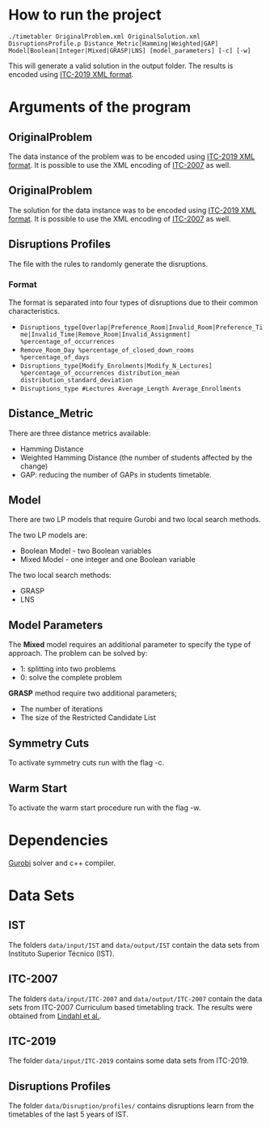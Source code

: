 # How to run the project

`./timetabler OriginalProblem.xml OriginalSolution.xml DisruptionsProfile.p Distance_Metric[Hamming|Weighted|GAP] Model[Boolean|Integer|Mixed|GRASP|LNS] [model_parameters] [-c] [-w]`

This will generate a valid solution in the output folder. The results is encoded using [ITC-2019 XML format](https://www.itc2019.org/home).

# Arguments of the program

## OriginalProblem

The data instance of the problem was to be encoded using [ITC-2019 XML format](https://www.itc2019.org/home). It is possible to use the XML encoding of [ITC-2007](http://www.cs.qub.ac.uk/itc2007/) as well.

## OriginalProblem

The solution for the data instance was to be encoded using [ITC-2019 XML format](https://www.itc2019.org/home). It is possible to use the XML encoding of [ITC-2007](http://www.cs.qub.ac.uk/itc2007/) as well.

## Disruptions Profiles

The file with the rules to randomly generate the disruptions.
 
### Format
The format is separated into four types of disruptions due to their common characteristics. 

* `Disruptions_type[Overlap|Preference_Room|Invalid_Room|Preference_Time|Invalid_Time|Remove_Room|Invalid_Assignment] %percentage_of_occurrences`
* `Remove_Room_Day %percentage_of_closed_down_rooms %percentage_of_days` 
* `Disruptions_type[Modify_Enrolments|Modify_N_Lectures] %percentage_of_occurrences distribution_mean distribution_standard_deviation`
* `Disruptions_type #Lectures Average_Length Average_Enrollments`

## Distance_Metric

There are three distance metrics available:
 - Hamming Distance
 - Weighted Hamming Distance (the number of students affected by the change)
 - GAP: reducing the number of GAPs in students timetable.
 
## Model

There are two LP models that require Gurobi and two local search methods.

The two LP models are:
  - Boolean Model - two Boolean variables
  - Mixed Model - one integer and one Boolean variable
  
 The two local search methods:
  - GRASP
  - LNS
  
  ## Model Parameters
  
  The **Mixed** model requires an additional parameter to specify the type of approach. The problem can be solved by:
  - 1: splitting into two problems
  - 0: solve the complete problem
  
  **GRASP** method require two additional parameters;
   - The number of iterations
   - The size of the Restricted Candidate List
   
   ## Symmetry Cuts
   
   To activate symmetry cuts run with the flag -c.
   
   ## Warm Start
   
   To activate the warm start procedure run with the flag -w.
    
   # Dependencies
   
   [Gurobi](http://www.gurobi.com/index) solver and c++ compiler.
   
    
   # Data Sets
   
   ## IST
   
   The folders `data/input/IST` and `data/output/IST` contain the data sets from Instituto Superior Técnico (IST). 
   
   ## ITC-2007
   
   The folders `data/input/ITC-2007` and `data/output/ITC-2007` contain the data sets from ITC-2007 Curriculum based timetabling track. The results were obtained from [Lindahl et al.](http://github.com/miclindahl/UniTimetabling).
   
   ## ITC-2019

   The folder `data/input/ITC-2019` contains some data sets from ITC-2019.
   
   ## Disruptions Profiles
   
   The folder `data/Disruption/profiles/` contains disruptions learn from the timetables of the last 5 years of IST.
  
